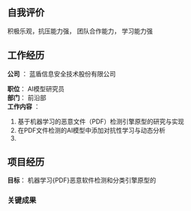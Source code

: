 ## 自我评价
积极乐观，抗压能力强，
团队合作能力，
学习能力强


## 工作经历

**公司**  ：  蓝盾信息安全技术股份有限公司

**职位**： AI模型研究员   
**部门**： 前沿部   
**工作内容** ：

1. 基于机器学习的恶意文件（PDF）检测引擎原型的研究与实现
2. 在PDF文件检测的AI模型中添加对抗性学习与动态分析
3. 





## 项目经历

**目标**： 机器学习{PDF}恶意软件检测和分类引擎原型的

### 关键成果